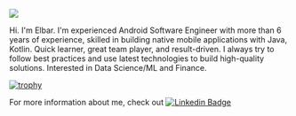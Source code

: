 

![](https://media.giphy.com/media/L8K62iTDkzGX6/giphy.gif) 

Hi. I'm Elbar. I'm experienced Android Software Engineer with more than 6 years of experience, skilled in building native mobile applications with Java, Kotlin. Quick learner, great team player, and result-driven. I always try to follow best practices and use latest technologies to build high-quality solutions. Interested in Data Science/ML and Finance. 


[![trophy](https://github-profile-trophy.vercel.app/?username=Elbar&theme=onedark)](https://github.com/ryo-ma/github-profile-trophy)


For more information about me, check out    [![Linkedin Badge](https://img.shields.io/badge/-LinkedIn-blue?style=flat-square&logo=Linkedin&logoColor=white&link=https://www.linkedin.com/in/rocketvista/)](https://www.linkedin.com/in/rocketvista/)


